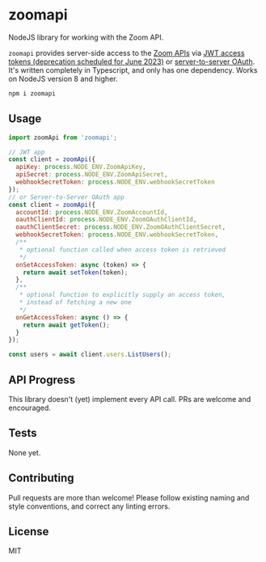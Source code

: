 # zoomapi

NodeJS library for working with the Zoom API.

`zoomapi` provides server-side access to the [Zoom APIs](https://marketplace.zoom.us/docs/api-reference/introduction) via [JWT access tokens (deprecation scheduled for June 2023)](https://marketplace.zoom.us/docs/guides/build/jwt-app/) or [server-to-server OAuth](https://marketplace.zoom.us/docs/guides/build/server-to-server-oauth-app/). It's written completely in Typescript, and only has one dependency. Works on NodeJS version 8 and higher.

```js
npm i zoomapi
```

## Usage

```js
import zoomApi from 'zoomapi';

// JWT app
const client = zoomApi({
  apiKey: process.NODE_ENV.ZoomApiKey,
  apiSecret: process.NODE_ENV.ZoomApiSecret,
  webhookSecretToken: process.NODE_ENV.webhookSecretToken
});
// or Server-to-Server OAuth app
const client = zoomApi({
  accountId: process.NODE_ENV.ZoomAccountId,
  oauthClientId: process.NODE_ENV.ZoomOAuthClientId,
  oauthClientSecret: process.NODE_ENV.ZoomOAuthClientSecret,
  webhookSecretToken: process.NODE_ENV.webhookSecretToken,
  /**
   * optional function called when access token is retrieved
   */
  onSetAccessToken: async (token) => {
    return await setToken(token);
  },
  /**
   * optional function to explicitly supply an access token,
   * instead of fetching a new one
   */
  onGetAccessToken: async () => {
    return await getToken();
  }
});

const users = await client.users.ListUsers();
```

## API Progress

This library doesn't (yet) implement every API call. PRs are welcome and encouraged.

## Tests

None yet.

## Contributing

Pull requests are more than welcome! Please follow existing naming and style conventions, and correct any linting errors.

## License

MIT
